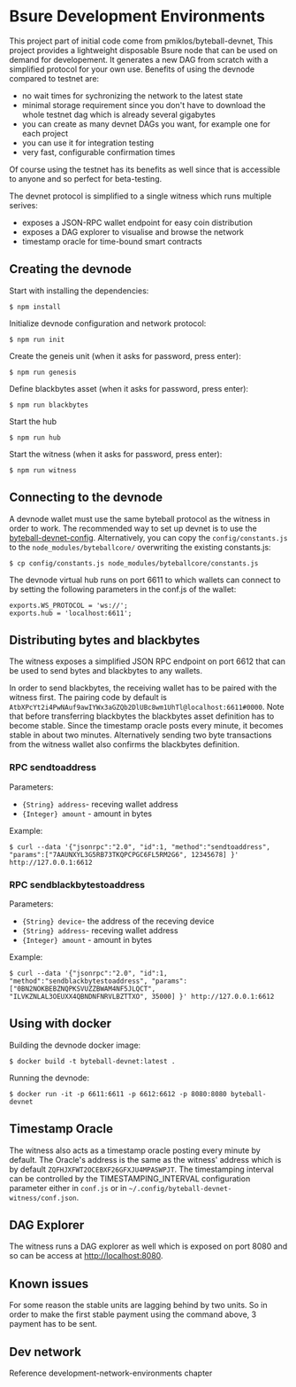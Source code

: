 # Bsure Development Environments
This project part of initial code come from pmiklos/byteball-devnet, This project provides a lightweight disposable Bsure node  that can be used on demand for developement. It generates a new DAG from scratch with a simplified protocol for your own use. Benefits of using the devnode compared to testnet are:
* no wait times for sychronizing the network to the latest state
* minimal storage requirement since you don't have to download the whole testnet dag which is already several gigabytes
* you can create as many devnet DAGs you want, for example one for each project
* you can use it for integration testing
* very fast, configurable confirmation times

Of course using the testnet has its benefits as well since that is accessible to anyone and so perfect for beta-testing.

The devnet protocol is simplified to a single witness which runs multiple serives:
* exposes a JSON-RPC wallet endpoint for easy coin distribution
* exposes a DAG explorer to visualise and browse the network
* timestamp oracle for time-bound smart contracts

## Creating the devnode
Start with installing the dependencies:
```
$ npm install
```

Initialize devnode configuration and network protocol:
```
$ npm run init
```

Create the geneis unit (when it asks for password, press enter):
```
$ npm run genesis
```

Define blackbytes asset (when it asks for password, press enter):
```
$ npm run blackbytes
```

Start the hub
```
$ npm run hub
```

Start the witness (when it asks for password, press enter):
```
$ npm run witness
```

## Connecting to the devnode

A devnode wallet must use the same byteball protocol as the witness in order to work. The recommended way to set up devnet is to use the [byteball-devnet-config](../../../byteball-devnet-config). Alternatively, you can copy the `config/constants.js` to the `node_modules/byteballcore/` overwriting the existing constants.js:

```
$ cp config/constants.js node_modules/byteballcore/constants.js
```

The devnode virtual hub runs on port 6611 to which wallets can connect to by setting the following parameters in the conf.js of the wallet:

```
exports.WS_PROTOCOL = 'ws://';
exports.hub = 'localhost:6611';
```

## Distributing bytes and blackbytes

The witness exposes a simplified JSON RPC endpoint on port 6612 that can be used to send bytes and blackbytes to any wallets.

In order to send blackbytes, the receiving wallet has to be paired with the witness first. The pairing code by default is `AtbXPcYt2i4PwNAuf9awIYWx3aGZQb2DlUBc8wm1UhTl@localhost:6611#0000`. Note that before transferring blackbytes the blackbytes asset definition has to become stable. Since the timestamp oracle posts every minute, it becomes stable in about two minutes. Alternatively sending two byte transactions from the witness wallet also confirms the blackbytes definition.

### RPC sendtoaddress
Parameters:
* `{String} address`- receving wallet address
* `{Integer} amount` - amount in bytes

Example:
```
$ curl --data '{"jsonrpc":"2.0", "id":1, "method":"sendtoaddress", "params":["7AAUNXYL3G5RB73TKQPCPGC6FL5RM2G6", 12345678] }' http://127.0.0.1:6612
```

### RPC sendblackbytestoaddress
Parameters:
* `{String} device`- the address of the receving device
* `{String} address`- receving wallet address
* `{Integer} amount` - amount in bytes

Example:
```
$ curl --data '{"jsonrpc":"2.0", "id":1, "method":"sendblackbytestoaddress", "params": ["0BN2NOKBEBZNQPKSVUZZBWAM4NF5JLQCT", "ILVKZNLAL3OEUXX4QBNDNFNRVLBZTTXO", 35000] }' http://127.0.0.1:6612
```

## Using with docker

Building the devnode docker image:

```
$ docker build -t byteball-devnet:latest .
```

Running the devnode:

```
$ docker run -it -p 6611:6611 -p 6612:6612 -p 8080:8080 byteball-devnet
```

## Timestamp Oracle

The witness also acts as a timestamp oracle posting every minute by default. The Oracle's address is the same as the witness' address which is by default `ZQFHJXFWT2OCEBXF26GFXJU4MPASWPJT`. The timestamping interval can be controlled by the TIMESTAMPING_INTERVAL configuration parameter either in `conf.js` or in `~/.config/byteball-devnet-witness/conf.json`.

## DAG Explorer

The witness runs a DAG explorer as well which is exposed on port 8080 and so can be access at [http://localhost:8080](http://localhost:8080).

## Known issues

For some reason the stable units are lagging behind by two units. So in order to make the first stable payment using the command above, 3 payment has to be sent.

## Dev network
Reference development-network-environments chapter
